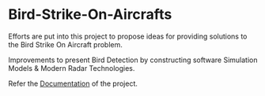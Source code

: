 # Bird-Strike-On-Aircrafts

Efforts are put into this project to propose ideas for providing solutions to the Bird Strike On Aircraft problem.

Improvements to present Bird Detection by constructing software Simulation Models & Modern Radar Technologies.

Refer the [Documentation](https://github.com/ksheeraj1161/Bird-Strike-On-Aircrafts/blob/main/Bird%20Strike%20On%20Aircrafts%20Project.pdf) of the project.

